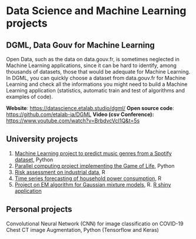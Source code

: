 # Data Science and Machine Learning projects

## DGML, Data Gouv for Machine Learning

Open Data, such as the data on data.gouv.fr, is sometimes neglected in Machine Learning applications, since it can be hard to identify, among thousands of datasets, those that would be adequate for Machine Learning. In DGML, you can quickly choose a dataset from data.gouv.fr for Machine Learning and check all the informations you might need to build a Machine Learning application (statistics, automatic train and test of algorithms and examples of code).

**Website**: https://datascience.etalab.studio/dgml/
**Open source code**: https://github.com/etalab-ia/DGML
**Video (csv Conference):** https://www.youtube.com/watch?v=BrbdvcVcI1Q&t=5s

## University projects

1. [Machine Learning project to predict music genres from a Spotify dataset](https://github.com/giuliasantarsieri/uni_projects/blob/main/machine_learning/predict_music_genres.ipynb), Python
2. [Parallel computing project implementing the Game of Life](https://github.com/giuliasantarsieri/uni_projects/blob/main/parallel_computing/game_of_life.py), Python
3. [Risk assessment on industrial data](https://giuliasantarsieri.github.io/uni_projects/docs/risk_evaluation.html), R
4. [Time series forecasting of household power consumption](https://giuliasantarsieri.github.io/uni_projects/docs/time_series_power_consumption), R
5. [Project on EM algorithm for Gaussian mixture models](https://giuliasantarsieri.github.io/uni_projects/docs/EM_project), R. [R shiny application](https://github.com/giuliasantarsieri/uni_projects/blob/main/rshiny_EM_algorithm/shiny_app.R)

## Personal projects

Convolutional Neural Network (CNN) for image classificatio on COVID-19 Chest CT image Augmentation, Python (Tensorflow and Keras)
